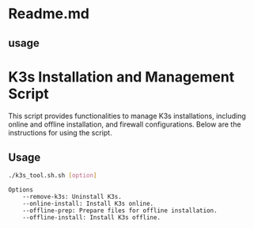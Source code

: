 # Readme.md

##  usage
# K3s Installation and Management Script

This script provides functionalities to manage K3s installations, including online and offline installation, and firewall configurations. Below are the instructions for using the script.

## Usage

```bash
./k3s_tool.sh.sh [option]


```
```text
Options
    --remove-k3s: Uninstall K3s.
    --online-install: Install K3s online.
    --offline-prep: Prepare files for offline installation.
    --offline-install: Install K3s offline.
```